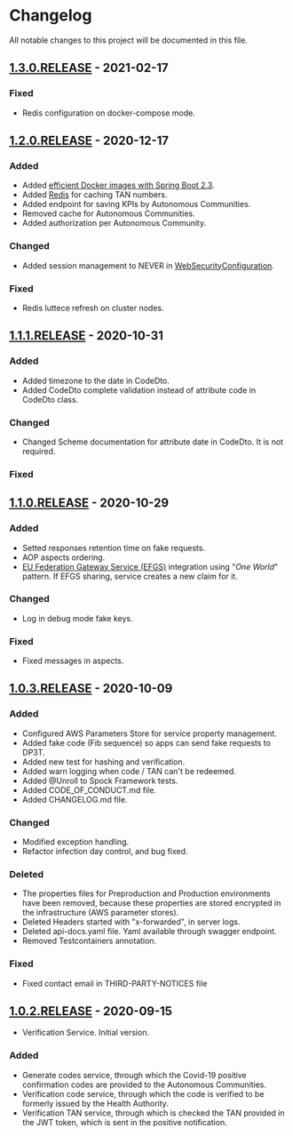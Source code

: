 # Changelog

All notable changes to this project will be documented in this file. 

## [1.3.0.RELEASE] - 2021-02-17

### Fixed

- Redis configuration on docker-compose mode.

## [1.2.0.RELEASE] - 2020-12-17

### Added

- Added [efficient Docker images with Spring Boot 2.3](https://spring.io/blog/2020/08/14/creating-efficient-docker-images-with-spring-boot-2-3).
- Added [Redis](https://redis.io/) for caching TAN numbers.
- Added endpoint for saving KPIs by Autonomous Communities.
- Removed cache for Autonomous Communities.
- Added authorization per Autonomous Community.

### Changed

- Added session management to NEVER in [WebSecurityConfiguration](./verification-server-boot/src/main/java/es/gob/radarcovid/verification/config/WebSecurityConfiguration.java).

### Fixed

- Redis luttece refresh on cluster nodes.

## [1.1.1.RELEASE] - 2020-10-31

### Added

- Added timezone to the date in CodeDto.
- Added CodeDto complete validation instead of attribute code in CodeDto class.

### Changed

- Changed Scheme documentation for attribute date in CodeDto. It is not required.

### Fixed

## [1.1.0.RELEASE] - 2020-10-29

### Added

- Setted responses retention time on fake requests.
- AOP aspects ordering. 
- [EU Federation Gateway Service (EFGS)](https://github.com/eu-federation-gateway-service/efgs-federation-gateway) integration using "_One World_" pattern. If EFGS sharing, service creates a new claim for it. 

### Changed

- Log in debug mode fake keys.

### Fixed

- Fixed messages in aspects.

## [1.0.3.RELEASE] - 2020-10-09

### Added

- Configured AWS Parameters Store for service property management.
- Added fake code (Fib sequence) so apps can send fake requests to DP3T.
- Added new test for hashing and verification.
- Added warn logging when code / TAN can't be redeemed.
- Added @Unroll to Spock Framework tests.
- Added CODE_OF_CONDUCT.md file.
- Added CHANGELOG.md file.

### Changed

- Modified exception handling.
- Refactor infection day control, and bug fixed.

### Deleted

- The properties files for Preproduction and Production environments have been removed, because these properties are stored encrypted in the infrastructure (AWS parameter stores).
- Deleted Headers started with "x-forwarded", in server logs.
- Deleted api-docs.yaml file. Yaml available through swagger endpoint.
- Removed Testcontainers annotation.

### Fixed

- Fixed contact email in THIRD-PARTY-NOTICES file

## [1.0.2.RELEASE] - 2020-09-15

* Verification Service. Initial version.

### Added

- Generate codes service, through which the Covid-19 positive confirmation codes are provided to the Autonomous Communities.
- Verification code service, through which the code is verified to be formerly issued by the Health Authority.
- Verification TAN service, through which is checked the TAN provided in the JWT token, which is sent in the positive notification.

[Unreleased]: https://github.com/RadarCOVID/radar-covid-backend-verification-server/compare/1.3.0.RELEASE...develop
[1.3.0.RELEASE]: https://github.com/RadarCOVID/radar-covid-backend-verification-server/compare/1.2.0.RELEASE...1.3.0.RELEASE
[1.2.0.RELEASE]: https://github.com/RadarCOVID/radar-covid-backend-verification-server/compare/1.1.1.RELEASE...1.2.0.RELEASE
[1.1.1.RELEASE]: https://github.com/RadarCOVID/radar-covid-backend-verification-server/compare/1.1.0.RELEASE...1.1.1.RELEASE
[1.1.0.RELEASE]: https://github.com/RadarCOVID/radar-covid-backend-verification-server/compare/1.0.3.RELEASE...1.1.0.RELEASE
[1.0.3.RELEASE]: https://github.com/RadarCOVID/radar-covid-backend-verification-server/compare/1.0.2.RELEASE...1.0.3.RELEASE
[1.0.2.RELEASE]: https://github.com/RadarCOVID/radar-covid-backend-verification-server/releases/tag/1.0.2.RELEASE
